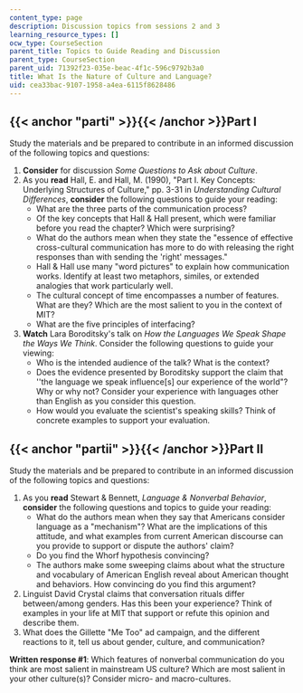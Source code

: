 ```yaml
---
content_type: page
description: Discussion topics from sessions 2 and 3
learning_resource_types: []
ocw_type: CourseSection
parent_title: Topics to Guide Reading and Discussion
parent_type: CourseSection
parent_uid: 71392f23-035e-beac-4f1c-596c9792b3a0
title: What Is the Nature of Culture and Language?
uid: cea33bac-9107-1958-a4ea-6115f8628486
---
```


{{< anchor "parti" >}}{{< /anchor >}}Part I
-------------------------------------------

Study the materials and be prepared to contribute in an informed discussion of the following topics and questions: 

1.  **Consider** for discussion _Some Questions to Ask about Culture_.
2.  As you **read** Hall, E. and Hall, M. (1990), "Part I. Key Concepts: Underlying Structures of Culture," pp. 3-31 in _Understanding Cultural Differences_, **consider** the following questions to guide your reading:
    *   What are the three parts of the communication process?
    *   Of the key concepts that Hall & Hall present, which were familiar before you read the chapter? Which were surprising?
    *   What do the authors mean when they state the "essence of effective cross-cultural communication has more to do with releasing the right responses than with sending the 'right' messages."
    *   Hall & Hall use many "word pictures" to explain how communication works. Identify at least two metaphors, similes, or extended analogies that work particularly well.
    *   The cultural concept of time encompasses a number of features. What are they? Which are the most salient to you in the context of MIT?
    *   What are the five principles of interfacing?
3.  **Watch** Lara Boroditsky's talk on _How the Languages We Speak Shape the Ways We Think_. Consider the following questions to guide your viewing:
    *   Who is the intended audience of the talk? What is the context?
    *   Does the evidence presented by Boroditsky support the claim that ''the language we speak influence\[s\] our experience of the world"? Why or why not? Consider your experience with languages other than English as you consider this question.
    *   How would you evaluate the scientist's speaking skills? Think of concrete examples to support your evaluation.  

{{< anchor "partii" >}}{{< /anchor >}}Part II
---------------------------------------------

Study the materials and be prepared to contribute in an informed discussion of the following topics and questions:

1.  As you **read** Stewart & Bennett, _Language & Nonverbal Behavior_, **consider** the following questions and topics to guide your reading:
    *   What do the authors mean when they say that Americans consider language as a "mechanism"? What are the implications of this attitude, and what examples from current American discourse can you provide to support or dispute the authors' claim?
    *   Do you find the Whorf hypothesis convincing?
    *   The authors make some sweeping claims about what the structure and vocabulary of American English reveal about American thought and behaviors. How convincing do you find this argument?
2.  Linguist David Crystal claims that conversation rituals differ between/among genders. Has this been your experience? Think of examples in your life at MIT that support or refute this opinion and describe them.
3.  What does the Gillette "Me Too" ad campaign, and the different reactions to it, tell us about gender, culture, and communication?

**Written response #1**: Which features of nonverbal communication do you think are most salient in mainstream US culture? Which are most salient in your other culture(s)? Consider micro- and macro-cultures.